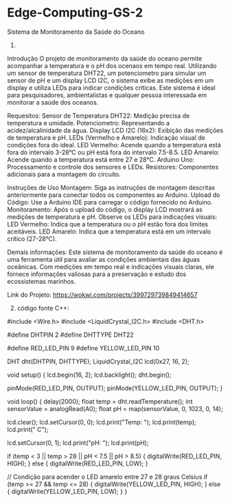 # Edge-Computing-GS-2

Sistema de Monitoramento da Saúde do Oceano

1.

Introdução
O projeto de monitoramento da saúde do oceano permite acompanhar a temperatura e o pH dos ocenaos em tempo real. Utilizando um sensor de temperatura DHT22, um potenciometro para simular um sensor de pH e um display LCD I2C, o sistema exibe as medições em um display e utiliza LEDs para indicar condições críticas. Este sistema é ideal para pesquisadores, ambientalistas e qualquer pessoa interessada em monitorar a saúde dos oceanos.

Requesitos:
Sensor de Temperatura DHT22: Medição precisa de temperatura e umidade.
Potenciometro: Representando a acidez/alcalinidade da água.
Display LCD I2C (16x2): Exibição das medições de temperatura e pH.
LEDs (Vermelho e Amarelo): Indicação visual de condições fora do ideal.
LED Vermelho: Acende quando a temperatura está fora do intervalo 3-28°C ou pH está fora do intervalo 7.5-8.5.
LED Amarelo: Acende quando a temperatura está entre 27 e 28°C.
Arduino Uno: Processamento e controle dos sensores e LEDs.
Resistores: Componentes adicionais para a montagem do circuito.

Instruções de Uso
Montagem: Siga as instruções de montagem descritas anteriormente para conectar todos os componentes ao Arduino.
Upload do Código: Use a Arduino IDE para carregar o código fornecido no Arduino.
Monitoramento: Após o upload do código, o display LCD mostrará as medições de temperatura e pH. Observe os LEDs para indicações visuais:
LED Vermelho: Indica que a temperatura ou o pH estão fora dos limites aceitáveis.
LED Amarelo: Indica que a temperatura está em um intervalo crítico (27-28°C).

Demais informações:
Este sistema de monitoramento da saúde do oceano é uma ferramenta útil para avaliar as condições ambientais das águas oceânicas. Com medições em tempo real e indicações visuais claras, ele fornece informações valiosas para a preservação e estudo dos ecossistemas marinhos.

Link do Projeto:
https://wokwi.com/projects/399729739849414657



2. código fonte C++:
   
#include <Wire.h>
#include <LiquidCrystal_I2C.h>
#include <DHT.h>

#define DHTPIN 2
#define DHTTYPE DHT22

#define RED_LED_PIN 9
#define YELLOW_LED_PIN 10

DHT dht(DHTPIN, DHTTYPE);
LiquidCrystal_I2C lcd(0x27, 16, 2);

void setup() {
  lcd.begin(16, 2);
  lcd.backlight();
  dht.begin();

  pinMode(RED_LED_PIN, OUTPUT);
  pinMode(YELLOW_LED_PIN, OUTPUT);
}

void loop() {
  delay(2000);
  float temp = dht.readTemperature();
  int sensorValue = analogRead(A0);
  float pH = map(sensorValue, 0, 1023, 0, 14);

  lcd.clear();
  lcd.setCursor(0, 0);
  lcd.print("Temp: ");
  lcd.print(temp);
  lcd.print(" C");

  lcd.setCursor(0, 1);
  lcd.print("pH: ");
  lcd.print(pH);

  if (temp < 3 || temp > 28 || pH < 7.5 || pH > 8.5) {
    digitalWrite(RED_LED_PIN, HIGH);
  } else {
    digitalWrite(RED_LED_PIN, LOW);
  }

  // Condição para acender o LED amarelo entre 27 e 28 graus Celsius
  if (temp >= 27 && temp <= 28) {
    digitalWrite(YELLOW_LED_PIN, HIGH);
  } else {
    digitalWrite(YELLOW_LED_PIN, LOW);
  }
}
